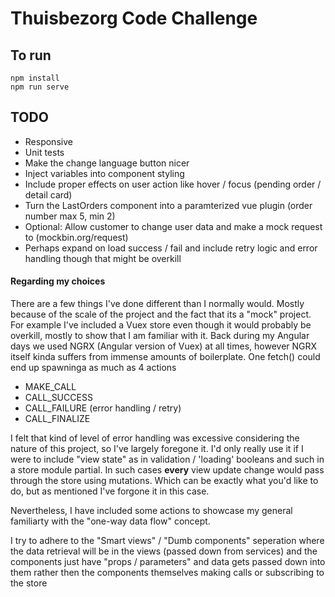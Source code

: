 # Thuisbezorg Code Challenge

## To run

```
npm install
npm run serve
```

## TODO

- Responsive
- Unit tests
- Make the change language button nicer
- Inject variables into component styling
- Include proper effects on user action like hover / focus (pending order / detail card)
- Turn the LastOrders component into a paramterized vue plugin (order number max 5, min 2)
- Optional: Allow customer to change user data and make a mock request to (mockbin.org/request)
- Perhaps expand on load success / fail and include retry logic and error handling though that might be overkill

#### Regarding my choices

There are a few things I've done different than I normally would.
Mostly because of the scale of the project and the fact that its a "mock" project.
For example I've included a Vuex store even though it would probably be overkill, mostly to show that I am familiar with it.
Back during my Angular days we used NGRX (Angular version of Vuex) at all times, however NGRX
itself kinda suffers from immense amounts of boilerplate. One fetch() could end up spawninga as much as 4 actions

- MAKE_CALL
- CALL_SUCCESS
- CALL_FAILURE (error handling / retry)
- CALL_FINALIZE

I felt that kind of level of error handling was excessive considering the nature of this project, so I've largely foregone it.
I'd only really use it if I were to include "view state" as in validation / 'loading' booleans and such in a store module partial.
In such cases **every** view update change would pass through the store using mutations.
Which can be exactly what you'd like to do, but as mentioned I've forgone it in this case.

Nevertheless, I have included some actions to showcase my general familiarty with the "one-way data flow" concept.

I try to adhere to the "Smart views" / "Dumb components" seperation
where the data retrieval will be in the views (passed down from services) and the
components just have "props / parameters" and data gets passed down into them
rather then the components themselves making calls or subscribing to the store
